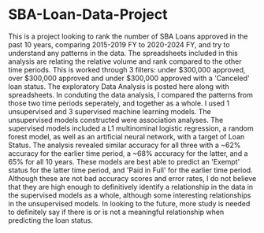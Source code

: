 # SBA-Loan-Data-Project

  This is a project looking to rank the number of SBA Loans approved in the past 10 years, comparing 2015-2019 FY to 2020-2024 FY, and try to understand any patterns in the data. The spreadsheets included in this analysis are relating the relative volume and rank compared to the other time periods. This is worked through 3 filters: under $300,000 approved, over $300,000 approved and under $300,000 approved with a 'Canceled' loan status. The exploratory Data Analysis is posted here along with spreadsheets. In conduting the data analysis, I compared the patterns from those two time periods seperately, and together as a whole. I used 1 unsupervised and 3 supervised machine learning models. The unsupervised models constructed were association analyses. The supervised models included a L1 multinominal logistic regression, a random forest model, as well as an artificial neural network, with a target of Loan Status. The analysis revealed similar accuracy for all three with a ~62% accuracy for the earlier time period, a ~68% accuracy for the latter, and a 65% for all 10 years. These models are best able to predict an 'Exempt' status for the latter time period, and 'Paid in Full' for the earlier time period. Although these are not bad accuracy scores and error rates, I do not believe that they are high enough to definitively identify a relationship in the data in the supervised models as a whole, although some interesting relationships in the unsupervised models. In looking to the future, more study is needed to definitely say if there is or is not a meaningful relationship when predicting the loan status.
